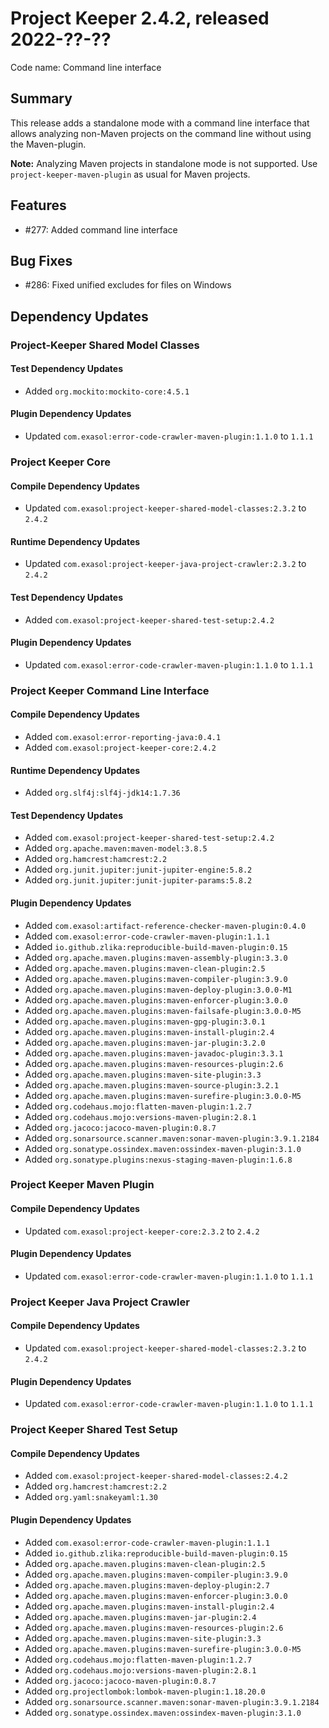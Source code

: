 # Project Keeper 2.4.2, released 2022-??-??

Code name: Command line interface

## Summary

This release adds a standalone mode with a command line interface that allows analyzing non-Maven projects on the command line without using the Maven-plugin.

**Note:** Analyzing Maven projects in standalone mode is not supported. Use `project-keeper-maven-plugin` as usual for Maven projects.

## Features

* #277: Added command line interface

## Bug Fixes

* #286: Fixed unified excludes for files on Windows

## Dependency Updates

### Project-Keeper Shared Model Classes

#### Test Dependency Updates

* Added `org.mockito:mockito-core:4.5.1`

#### Plugin Dependency Updates

* Updated `com.exasol:error-code-crawler-maven-plugin:1.1.0` to `1.1.1`

### Project Keeper Core

#### Compile Dependency Updates

* Updated `com.exasol:project-keeper-shared-model-classes:2.3.2` to `2.4.2`

#### Runtime Dependency Updates

* Updated `com.exasol:project-keeper-java-project-crawler:2.3.2` to `2.4.2`

#### Test Dependency Updates

* Added `com.exasol:project-keeper-shared-test-setup:2.4.2`

#### Plugin Dependency Updates

* Updated `com.exasol:error-code-crawler-maven-plugin:1.1.0` to `1.1.1`

### Project Keeper Command Line Interface

#### Compile Dependency Updates

* Added `com.exasol:error-reporting-java:0.4.1`
* Added `com.exasol:project-keeper-core:2.4.2`

#### Runtime Dependency Updates

* Added `org.slf4j:slf4j-jdk14:1.7.36`

#### Test Dependency Updates

* Added `com.exasol:project-keeper-shared-test-setup:2.4.2`
* Added `org.apache.maven:maven-model:3.8.5`
* Added `org.hamcrest:hamcrest:2.2`
* Added `org.junit.jupiter:junit-jupiter-engine:5.8.2`
* Added `org.junit.jupiter:junit-jupiter-params:5.8.2`

#### Plugin Dependency Updates

* Added `com.exasol:artifact-reference-checker-maven-plugin:0.4.0`
* Added `com.exasol:error-code-crawler-maven-plugin:1.1.1`
* Added `io.github.zlika:reproducible-build-maven-plugin:0.15`
* Added `org.apache.maven.plugins:maven-assembly-plugin:3.3.0`
* Added `org.apache.maven.plugins:maven-clean-plugin:2.5`
* Added `org.apache.maven.plugins:maven-compiler-plugin:3.9.0`
* Added `org.apache.maven.plugins:maven-deploy-plugin:3.0.0-M1`
* Added `org.apache.maven.plugins:maven-enforcer-plugin:3.0.0`
* Added `org.apache.maven.plugins:maven-failsafe-plugin:3.0.0-M5`
* Added `org.apache.maven.plugins:maven-gpg-plugin:3.0.1`
* Added `org.apache.maven.plugins:maven-install-plugin:2.4`
* Added `org.apache.maven.plugins:maven-jar-plugin:3.2.0`
* Added `org.apache.maven.plugins:maven-javadoc-plugin:3.3.1`
* Added `org.apache.maven.plugins:maven-resources-plugin:2.6`
* Added `org.apache.maven.plugins:maven-site-plugin:3.3`
* Added `org.apache.maven.plugins:maven-source-plugin:3.2.1`
* Added `org.apache.maven.plugins:maven-surefire-plugin:3.0.0-M5`
* Added `org.codehaus.mojo:flatten-maven-plugin:1.2.7`
* Added `org.codehaus.mojo:versions-maven-plugin:2.8.1`
* Added `org.jacoco:jacoco-maven-plugin:0.8.7`
* Added `org.sonarsource.scanner.maven:sonar-maven-plugin:3.9.1.2184`
* Added `org.sonatype.ossindex.maven:ossindex-maven-plugin:3.1.0`
* Added `org.sonatype.plugins:nexus-staging-maven-plugin:1.6.8`

### Project Keeper Maven Plugin

#### Compile Dependency Updates

* Updated `com.exasol:project-keeper-core:2.3.2` to `2.4.2`

#### Plugin Dependency Updates

* Updated `com.exasol:error-code-crawler-maven-plugin:1.1.0` to `1.1.1`

### Project Keeper Java Project Crawler

#### Compile Dependency Updates

* Updated `com.exasol:project-keeper-shared-model-classes:2.3.2` to `2.4.2`

#### Plugin Dependency Updates

* Updated `com.exasol:error-code-crawler-maven-plugin:1.1.0` to `1.1.1`

### Project Keeper Shared Test Setup

#### Compile Dependency Updates

* Added `com.exasol:project-keeper-shared-model-classes:2.4.2`
* Added `org.hamcrest:hamcrest:2.2`
* Added `org.yaml:snakeyaml:1.30`

#### Plugin Dependency Updates

* Added `com.exasol:error-code-crawler-maven-plugin:1.1.1`
* Added `io.github.zlika:reproducible-build-maven-plugin:0.15`
* Added `org.apache.maven.plugins:maven-clean-plugin:2.5`
* Added `org.apache.maven.plugins:maven-compiler-plugin:3.9.0`
* Added `org.apache.maven.plugins:maven-deploy-plugin:2.7`
* Added `org.apache.maven.plugins:maven-enforcer-plugin:3.0.0`
* Added `org.apache.maven.plugins:maven-install-plugin:2.4`
* Added `org.apache.maven.plugins:maven-jar-plugin:2.4`
* Added `org.apache.maven.plugins:maven-resources-plugin:2.6`
* Added `org.apache.maven.plugins:maven-site-plugin:3.3`
* Added `org.apache.maven.plugins:maven-surefire-plugin:3.0.0-M5`
* Added `org.codehaus.mojo:flatten-maven-plugin:1.2.7`
* Added `org.codehaus.mojo:versions-maven-plugin:2.8.1`
* Added `org.jacoco:jacoco-maven-plugin:0.8.7`
* Added `org.projectlombok:lombok-maven-plugin:1.18.20.0`
* Added `org.sonarsource.scanner.maven:sonar-maven-plugin:3.9.1.2184`
* Added `org.sonatype.ossindex.maven:ossindex-maven-plugin:3.1.0`
